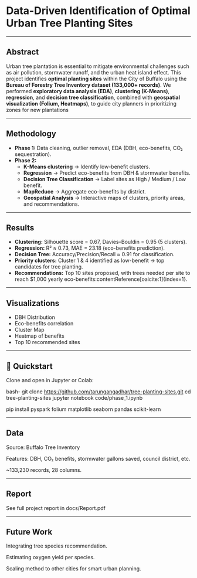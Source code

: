 # Data-Driven Identification of Optimal Urban Tree Planting Sites 

---

## Abstract
Urban tree plantation is essential to mitigate environmental challenges such as air pollution, stormwater runoff, and the urban heat island effect. This project identifies **optimal planting sites** within the City of Buffalo using the **Bureau of Forestry Tree Inventory dataset (133,000+ records)**. We performed **exploratory data analysis (EDA)**, **clustering (K-Means)**, **regression**, and **decision tree classification**, combined with **geospatial visualization (Folium, Heatmaps)**, to guide city planners in prioritizing zones for new plantations

---

## Methodology
- **Phase 1:** Data cleaning, outlier removal, EDA (DBH, eco-benefits, CO₂ sequestration).
- **Phase 2:**  
  - **K-Means clustering** → Identify low-benefit clusters.  
  - **Regression** → Predict eco-benefits from DBH & stormwater benefits.  
  - **Decision Tree Classification** → Label sites as High / Medium / Low benefit.  
  - **MapReduce** → Aggregate eco-benefits by district.  
  - **Geospatial Analysis** → Interactive maps of clusters, priority areas, and recommendations.  

---

##  Results
- **Clustering:** Silhouette score = 0.67, Davies–Bouldin = 0.95 (5 clusters).  
- **Regression:** R² ≈ 0.73, MAE = 23.18 (eco-benefits prediction).  
- **Decision Tree:** Accuracy/Precision/Recall ≈ 0.91 for classification.  
- **Priority clusters:** Cluster 1 & 4 identified as low-benefit → top candidates for tree planting.  
- **Recommendations:** Top 10 sites proposed, with trees needed per site to reach $1,000 yearly eco-benefits:contentReference[oaicite:1]{index=1}.  

---

##  Visualizations
- DBH Distribution  
- Eco-benefits correlation  
- Cluster Map  
- Heatmap of benefits  
- Top 10 recommended sites  

---

## 🚀 Quickstart
Clone and open in Jupyter or Colab:

bash-
git clone https://github.com/tarungangadhar/tree-planting-sites.git
cd tree-planting-sites
jupyter notebook code/phase_1.ipynb 

pip install pyspark folium matplotlib seaborn pandas scikit-learn

---

## Data

Source: Buffalo Tree Inventory

Features: DBH, CO₂ benefits, stormwater gallons saved, council district, etc.

~133,230 records, 28 columns.

---

## Report

See full project report in docs/Report.pdf

---

## Future Work

Integrating tree species recommendation.

Estimating oxygen yield per species.

Scaling method to other cities for smart urban planning.
